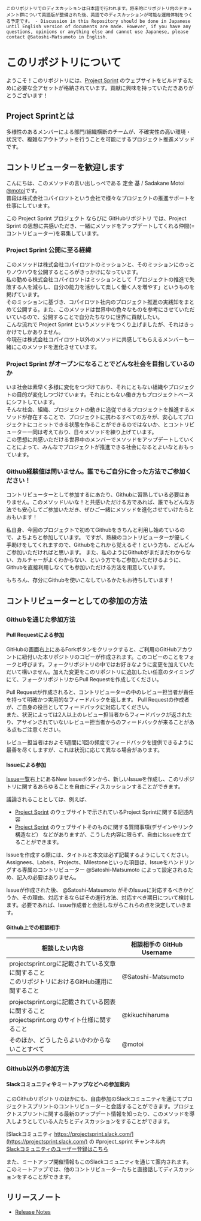 `このリポジトリでのディスカッションは日本語で行われます。将来的にリポジトリ内のドキュメント群について英語版が整備された後、英語でのディスカッションが可能な運用体制をつくる予定です。 - Discussion in this Repository should be done in Japanese until English version of documents are made. However, if you have any questions, opinions or anything else and cannot use Japanese, please contact @Satoshi-Matsumoto in English.`

# このリポジトリについて
ようこそ！このリポジトリには、[Project Sprint](https://projectsprint.org) のウェブサイトをビルドするために必要な全アセットが格納されています。貢献に興味を持っていただきありがとうございます！

## Project Sprintとは
多様性のあるメンバーによる部門/組織横断のチームが、不確実性の高い環境・状況で、複雑なアウトプットを行うことを可能にするプロジェクト推進メソッドです。

## コントリビューターを歓迎します
こんにちは、このメソッドの言い出しっぺである 定金 基 / Sadakane Motoi [@motoi](https://github.com/motoi)です。  
普段は株式会社コパイロツトという会社で様々なプロジェクトの推進サポートを仕事にしています。  

この Project Sprint プロジェクト ならびに GitHubリポジトリ では、Project Sprint の思想に共感いただき、一緒にメソッドをアップデートしてくれる仲間(=コントリビューター)を募集しています。

### Project Sprint 公開に至る経緯  
このメソッドは株式会社コパイロツトのミッションと、そのミッションにのっとりノウハウを公開するところがきっかけになっています。  
私の勤める株式会社コパイロツトはミッションとして「プロジェクトの推進で失敗する人を減らし、自分の能力を活かして楽しく働く人を増やす」というものを掲げています。  
そのミッションに基づき、コパイロツト社内のプロジェクト推進の実践知をまとめて公開する。また、このメソッドは世界中の色々なものを参考にさせていただいているので、公開することで自分たちなりに世界に貢献したい。  
こんな流れで Project Sprint というメソッドをつくり上げましたが、それはきっかけでしかありません。  
今現在は株式会社コパイロツト以外のメソッドに共感してもらえるメンバーも一緒にこのメソッドを進化させています。

### Project Sprint がオープンになることでどんな社会を目指しているのか
いま社会は素早く多様に変化をつづけており、それにともない組織やプロジェクトの目的が変化しつづけています。それにともない働き方もプロジェクトベースにシフトしています。  
そんな社会、組織、プロジェクトの動きに追従できるプロジェクトを推進するメソッドが存在することで、プロジェクトに携わるすべての方々が、安心してプロジェクトにコミットできる状態を作ることができるのではないか、とコントリビューター一同は考えており、日々メソッドを練り上げています。  
この思想に共感いただける世界中のメンバーでメソッドをアップデートしていくことによって、みんなでプロジェクトが推進できる社会になるとよいなとおもっています。  

### Github経験値は問いません。誰でもご自分に合った方法でご参加ください！
コントリビューターとして参加するにあたり、Githubに習熟している必要はありません。このメソッドいいな！と共感いただける方であれば、誰でもどんな方法でも安心してご参加いただき、ぜひご一緒にメソッドを進化させていけたらとおもいます！  

私自身、今回のプロジェクトで初めてGithubをきちんと利用し始めているので、よちよちと参加しています。
ですが、熟練のコントリビューターが優しく手助けをしてくれますので、Githubをこれから覚えるぞ！という方も、どんどんご参加いただければと思います。
また、私のようにGithubがまだまだわからない、カルチャーがよくわからない、という方でもご参加いただけるように、Githubを直接利用しなくても参加いただける方法を用意しています。

もちろん、存分にGithubを使いこなしているかたもお待ちしています！

## コントリビューターとしての参加の方法

### Githubを通じた参加方法

#### Pull Requestによる参加
GitHubの画面右上にあるForkボタンをクリックすると、ご利用のGitHubアカウントに紐付いた本リポジトリのコピーが作成されます。このコピーのことをフォークと呼びます。フォークリポジトリの中ではお好きなように変更を加えていただいて構いません。加えた変更をこのリポジトリに追加したい任意のタイミングにて、フォークリポジトリからPull Requestを作成してください。  

Pull Requestが作成されると、コントリビューターの中のレビュー担当者が責任を持って明確かつ実用的なフィードバックを返します。 Pull Requestの作成者が、ご自身の役目としてフィードバックに対応してください。  
また、状況によっては2人以上のレビュー担当者からフィードバックが返されたり、アサインされていないレビュー担当者からのフィードバックが来ることがある点もご注意ください。  

レビュー担当者はおよそ1週間に1回の頻度でフィードバックを提供できるように最善を尽くしますが、これは状況に応じて異なる場合があります。

#### Issueによる参加
[Issue一覧](https://github.com/copilot-jp/project-sprint/issues)右上にあるNew Issueボタンから、新しいIssueを作成し、このリポジトリに関するあらゆることを自由にディスカッションすることができます。

議論されることとしては、例えば、
- [Project Sprint](https://projectsprint.org) のウェブサイトで示されているProject Sprintに関する記述内容
- [Project Sprint](https://projectsprint.org) のウェブサイトそのものに関する質問事項(デザインやリンク構造など）
などがありますが、こうした内容に限らず、自由にIssueを立てることができます。

Issueを作成する際には、タイトルと本文は必ず記載するようにしてください。Assignees、Labels、Projects、Milestoneといった項目は、Issueをハンドリングする専属のコントリビューター @Satoshi-Matsumoto によって設定されるため、記入の必要はありません。

Issueが作成された後、 @Satoshi-Matsumoto がそのIssueに対応するべきかどうか、その理由、対応するならばその進行方法、対応すべき期日について検討します。必要であれば、Issue作成者と会話しながらこれらの点を決定していきます。

#### Github上での相談相手

| 相談したい内容 | 相談相手の GitHub Username |
| --- | --- |
| projectsprint.orgに記載されている文章に関すること<br>このリポジトリにおけるGitHub運用に関すること | @Satoshi-Matsumoto |
| projectsprint.orgに記載されている図表に関すること<br>projectsprint.org のサイト仕様に関すること | @kikuchiharuma |
| そのほか、どうしたらよいかわからないことすべて | @motoi |

### Github以外の参加方法
#### Slackコミュニティやミートアップなどへの参加案内
このGithubリポジトリのほかにも、自由参加のSlackコミュニティを通じてプロジェクトスプリントのコントリビューターと会話することができます。プロジェクトスプリントに関する最新のアップデート情報を知ったり、このメソッドを導入しようとしている人たちとディスカッションをすることができます。

[Slackコミュニティ https://projectsprint.slack.com/](https://projectsprint.slack.com/) の #project_sprint チャンネル内  
[Slackコミュニティのユーザー登録はこちら](https://slack.projectsprint.org/)

また、ミートアップ開催情報もこのSlackコミュニティを通じて案内されます。このミートアップでは、他のコントリビューターたちと直接話してディスカッションをすることができます。

## リリースノート

* [Release Notes](https://projectsprint.org/releasenotes.html)
